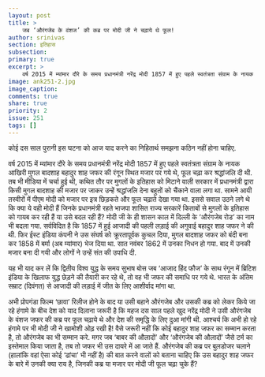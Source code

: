 ```yaml
---
layout: post
title: >
    जब ‘औरंगजेब के वंशज’ की कब्र पर मोदी जी ने चढ़ाये थे फूल!
author: srinivas
section: इतिहास
subsection:
primary: true
excerpt: >
    वर्ष 2015 में म्यांमार दौरे के समय प्रधानमंत्री नरेंद्र मोदी 1857 में हुए पहले स्वतंत्रता संग्राम के नायक आखिरी मुगल बादशाह बहादुर शाह जफर की रंगून स्थित मजार पर गये थे, फूल चढ़ा कर श्रद्धांजलि दी थी.
image: ank251-2.jpg
image_caption:
comments: true
share: true
priority: 2
issue: 251
tags: []
---
```


कोई दस साल पुरानी इस घटना को आज याद करने का निहितार्थ समझना कठिन नहीं होना चाहिए.

वर्ष 2015 में म्यांमार दौरे के समय प्रधानमंत्री नरेंद्र मोदी 1857 में हुए पहले स्वतंत्रता संग्राम के नायक आखिरी मुगल बादशाह बहादुर शाह जफर की रंगून स्थित मजार पर गये थे, फूल चढ़ा कर श्रद्धांजलि दी थी. तब भी मीडिया में चर्चा हुई थी, कथित तौर पर मुगलों के इतिहास को मिटाने वाली सरकार में प्रधानमंत्री द्वारा किसी मुगल बादशाह की मजार पर जाकर उन्हें श्रद्धांजलि देना बहुतों को चैंकाने वाला लगा था. सामने आयी तस्वीरों में पीएम मोदी को मजार पर इत्र छिड़कते और फूल चढ़ाते देखा गया था. इससे सवाल उठने लगे थे कि क्या ये वही मोदी हैं जिनके प्रधानमंत्री रहते भाजपा शासित राज्य सरकारें किताबों से मुगलों के इतिहास को गायब कर रही हैं या उसे बदल रही हैं? मोदी जी के ही शासन काल में दिल्ली के ‘औरंगजेब रोड’ का नाम भी बदला गया.
सर्वविदित है कि 1857 में हुई आजादी की पहली लड़ाई की अगुवाई बहादुर शाह जफर ने की थी. फिर ईस्ट इंडिया कंपनी ने उस संघर्ष को क्रूरतापूर्वक कुचल दिया, मुगल बादशाह जफर को बंदी बना कर 1858 में बर्मा (अब म्यांमार) भेज दिया था. सात नवंबर 1862 में उनका निधन हो गया. बाद में उनकी मजार बना दी गयी और लोगों ने उन्हें संत की उपाधि दी.

यह भी याद कर लें कि द्वितीय विश्व युद्ध के समय सुभाष बोस जब  ‘आजाद हिंद फौज’ के साथ रंगून में ब्रिटिश इंडिया के खिलाफ युद्ध छेड़ने की तैयारी कर रहे थे, तो वह भी जफर की समाधि पर गये थे. भारत के अंतिम सम्राट (दिवंगत) से आजादी की लड़ाई में जीत के लिए आशीर्वाद मांगा था.

अभी प्रोपगंडा फिल्म ‘छावा’ रिलीज होने के बाद या उसी बहाने औरंगजेब और उसकी कब्र को लेकर किये जा रहे हंगामे के बीच देश को याद दिलाना जरूरी है कि महज दस साल पहले खुद नरेंद्र मोदी ने उसी औरंगजेब के वंशज जफर की कब्र पर फूल चढ़ाये थे और देश की समृद्धि के लिए दुआ मांगी थी. आश्चर्य कि अभी हो रहे हंगामे पर भी मोदी जी ने खामोशी ओढ़ रखी है! वैसे जरूरी नहीं कि कोई बहादुर शाह जफर का सम्मान करता है, तो औरंगजेब का भी सम्मान करे. मगर जब ‘बाबर की औलादों’ और ‘औरंगजेब की औलादों’ जैसे टर्म का इस्तेमाल किया जाता है, तब तो जफर भी उस दायरे में आ जाते हैं. औरंगजेब की कब्र पर बुलडोजर चलाने (हालांकि वहां ऐसा कोई ‘ढांचा’ भी नहीं है) की बात करने वालों को बताना चाहिए कि उस बहादुर शाह जफर के बारे में उनकी क्या राय है, जिनकी कब्र या मजार पर मोदी जी फूल चढ़ा चुके हैं?
